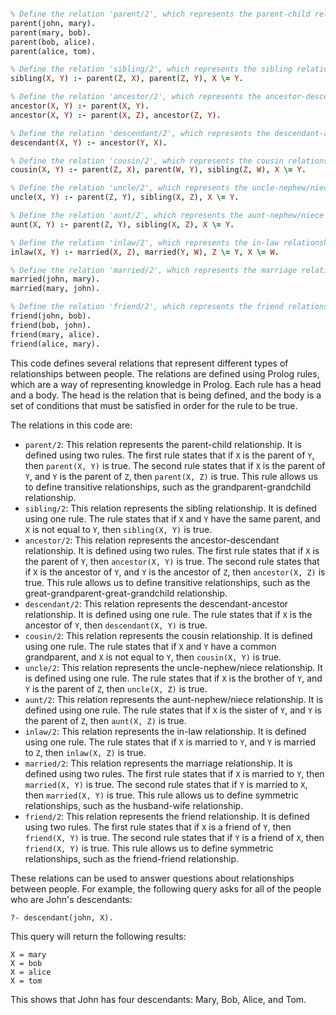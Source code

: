 ```prolog

% Define the relation 'parent/2', which represents the parent-child relationship.
parent(john, mary).
parent(mary, bob).
parent(bob, alice).
parent(alice, tom).

% Define the relation 'sibling/2', which represents the sibling relationship.
sibling(X, Y) :- parent(Z, X), parent(Z, Y), X \= Y.

% Define the relation 'ancestor/2', which represents the ancestor-descendant relationship.
ancestor(X, Y) :- parent(X, Y).
ancestor(X, Y) :- parent(X, Z), ancestor(Z, Y).

% Define the relation 'descendant/2', which represents the descendant-ancestor relationship.
descendant(X, Y) :- ancestor(Y, X).

% Define the relation 'cousin/2', which represents the cousin relationship.
cousin(X, Y) :- parent(Z, X), parent(W, Y), sibling(Z, W), X \= Y.

% Define the relation 'uncle/2', which represents the uncle-nephew/niece relationship.
uncle(X, Y) :- parent(Z, Y), sibling(X, Z), X \= Y.

% Define the relation 'aunt/2', which represents the aunt-nephew/niece relationship.
aunt(X, Y) :- parent(Z, Y), sibling(X, Z), X \= Y.

% Define the relation 'inlaw/2', which represents the in-law relationship.
inlaw(X, Y) :- married(X, Z), married(Y, W), Z \= Y, X \= W.

% Define the relation 'married/2', which represents the marriage relationship.
married(john, mary).
married(mary, john).

% Define the relation 'friend/2', which represents the friend relationship.
friend(john, bob).
friend(bob, john).
friend(mary, alice).
friend(alice, mary).

```

This code defines several relations that represent different types of relationships between people. The relations are defined using Prolog rules, which are a way of representing knowledge in Prolog. Each rule has a head and a body. The head is the relation that is being defined, and the body is a set of conditions that must be satisfied in order for the rule to be true.

The relations in this code are:

* `parent/2`: This relation represents the parent-child relationship. It is defined using two rules. The first rule states that if `X` is the parent of `Y`, then `parent(X, Y)` is true. The second rule states that if `X` is the parent of `Y`, and `Y` is the parent of `Z`, then `parent(X, Z)` is true. This rule allows us to define transitive relationships, such as the grandparent-grandchild relationship.
* `sibling/2`: This relation represents the sibling relationship. It is defined using one rule. The rule states that if `X` and `Y` have the same parent, and `X` is not equal to `Y`, then `sibling(X, Y)` is true.
* `ancestor/2`: This relation represents the ancestor-descendant relationship. It is defined using two rules. The first rule states that if `X` is the parent of `Y`, then `ancestor(X, Y)` is true. The second rule states that if `X` is the ancestor of `Y`, and `Y` is the ancestor of `Z`, then `ancestor(X, Z)` is true. This rule allows us to define transitive relationships, such as the great-grandparent-great-grandchild relationship.
* `descendant/2`: This relation represents the descendant-ancestor relationship. It is defined using one rule. The rule states that if `X` is the ancestor of `Y`, then `descendant(X, Y)` is true.
* `cousin/2`: This relation represents the cousin relationship. It is defined using one rule. The rule states that if `X` and `Y` have a common grandparent, and `X` is not equal to `Y`, then `cousin(X, Y)` is true.
* `uncle/2`: This relation represents the uncle-nephew/niece relationship. It is defined using one rule. The rule states that if `X` is the brother of `Y`, and `Y` is the parent of `Z`, then `uncle(X, Z)` is true.
* `aunt/2`: This relation represents the aunt-nephew/niece relationship. It is defined using one rule. The rule states that if `X` is the sister of `Y`, and `Y` is the parent of `Z`, then `aunt(X, Z)` is true.
* `inlaw/2`: This relation represents the in-law relationship. It is defined using one rule. The rule states that if `X` is married to `Y`, and `Y` is married to `Z`, then `inlaw(X, Z)` is true.
* `married/2`: This relation represents the marriage relationship. It is defined using two rules. The first rule states that if `X` is married to `Y`, then `married(X, Y)` is true. The second rule states that if `Y` is married to `X`, then `married(X, Y)` is true. This rule allows us to define symmetric relationships, such as the husband-wife relationship.
* `friend/2`: This relation represents the friend relationship. It is defined using two rules. The first rule states that if `X` is a friend of `Y`, then `friend(X, Y)` is true. The second rule states that if `Y` is a friend of `X`, then `friend(X, Y)` is true. This rule allows us to define symmetric relationships, such as the friend-friend relationship.

These relations can be used to answer questions about relationships between people. For example, the following query asks for all of the people who are John's descendants:

```
?- descendant(john, X).
```

This query will return the following results:

```
X = mary
X = bob
X = alice
X = tom
```

This shows that John has four descendants: Mary, Bob, Alice, and Tom.